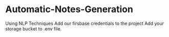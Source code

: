 # Automatic-Notes-Generation
Using NLP Techniques
Add our firsbase credentials to the project
Add your storage bucket to .env file.
